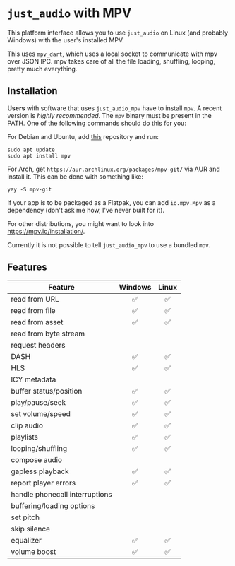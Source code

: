 # `just_audio` with MPV
This platform interface allows you to use `just_audio` on Linux (and probably Windows) with the user's installed MPV.

This uses `mpv_dart`, which uses a local socket to communicate with mpv over JSON IPC. mpv takes care of all the file loading, shuffling, looping, pretty much everything.

## Installation
**Users** with software that uses `just_audio_mpv` have to install `mpv`. A recent version is *highly recommended*. The `mpv` binary must be present in the PATH. One of the following commands should do this for you:

For Debian and Ubuntu, add [this](https://non-gnu.uvt.nl/) repository and run:
```
sudo apt update
sudo apt install mpv
```

For Arch, get `https://aur.archlinux.org/packages/mpv-git/` via AUR and install it. This can be done with something like:
```
yay -S mpv-git
```

If your app is to be packaged as a Flatpak, you can add `io.mpv.Mpv` as a dependency (don't ask me how, I've never built for it).

For other distributions, you might want to look into https://mpv.io/installation/.

Currently it is not possible to tell `just_audio_mpv` to use a bundled `mpv`.

## Features

| Feature                        | Windows | Linux |
| ------------------------------ | :-----: | :---: |
| read from URL                  |   ✅    |  ✅   |
| read from file                 |   ✅    |  ✅   |
| read from asset                |   ✅    |  ✅   |
| read from byte stream          |         |       |
| request headers                |         |       |
| DASH                           |   ✅    |  ✅   |
| HLS                            |   ✅    |  ✅   |
| ICY metadata                   |         |       |
| buffer status/position         |   ✅    |  ✅   |
| play/pause/seek                |   ✅    |  ✅   |
| set volume/speed               |   ✅    |  ✅   |
| clip audio                     |   ✅    |  ✅   |
| playlists                      |   ✅    |  ✅   |
| looping/shuffling              |   ✅    |  ✅   |
| compose audio                  |         |       |
| gapless playback               |   ✅    |  ✅   |
| report player errors           |   ✅    |  ✅   |
| handle phonecall interruptions |         |       |
| buffering/loading options      |         |       |
| set pitch                      |         |       |
| skip silence                   |         |       |
| equalizer                      |   ✅    |  ✅   |
| volume boost                   |   ✅    |  ✅   |